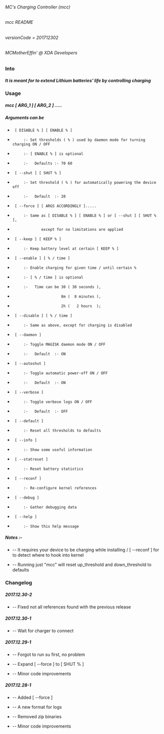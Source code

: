 ###### MC's Charging Controller (mcc)
###### mcc README
###### versionCode = 201712302
###### MCMotherEffin' @ XDA Developers


### Into


##### It is meant for to extend Lithium batteries' life by controlling charging


### Usage


##### mcc [ ARG_1 ] [ ARG_2 ] .....

##### Arguments can be

-      [ DISABLE % ] [ ENABLE % ]

-          :- Set thresholds ( % ) used by daemon mode for turning charging ON / OFF
-          :- [ ENABLE % ] is optional
-          :-   Defaults :- 70 60

-      [ --shut ] [ SHUT % ]

-          :- Set threshold ( % ) for automatically powering the device off
-          :-   Default  :- 20

-      [ --force ] [ ARGS ACCORDINGLY ].....

-          :- Same as [ DISABLE % ] [ ENABLE % ] or [ --shut ] [ SHUT % ],
-                  except for no limitations are applied

-      [ --keep ] [ KEEP % ]

-          :- Keep battery level at certain [ KEEP % ]

-      [ --enable ] [ % / time ]

-          :- Enable charging for given time / until certain % 
-          :- [ % / time ] is optional
-          :-   Time can be 30 ( 30 seconds ),
-                           8m (  8 minutes ),
-                           2h (   2 hours  );

-      [ --disable ] [ % / time ]

-          :- Same as above, except for charging is disabled

-      [ --daemon ]

-          :- Toggle MAGISK daemon mode ON / OFF
-          :-   Default  :- ON

-      [ --autoshut ]

-          :- Toggle automatic power-off ON / OFF
-          :-   Default  :- ON

-      [ --verbose ]

-          :- Toggle verbose logs ON / OFF
-          :-   Default  :- OFF

-      [ --default ]

-          :- Reset all thresholds to defaults

-      [ --info ]

-          :- Show some useful information

-      [ --statreset ]

-          :- Reset battery statistics

-      [ --reconf ]

-          :- Re-configure kernel references

-      [ --debug ]

-          :- Gather debugging data

-      [ --help ]

-          :- Show this help message


##### Notes :-


*    --  It requires your device to be charging while installing / [ --reconf ] for to detect where to hook into kernel

*    --  Running just "mcc" will reset up_threshold and down_threshold to defaults


### Changelog


##### 2017.12.30-2

*  -- Fixed not all references found with the previous release

##### 2017.12.30-1

*  -- Wait for charger to connect

##### 2017.12.29-1

*  -- Forgot to run su first, no problem

*  -- Expand [ --force ] to [ SHUT % ]

*  -- Minor code improvements

##### 2017.12.28-1

*  -- Added [ --force ]

*  -- A new format for logs

*  -- Removed zip binaries

*  -- Minor code improvements
